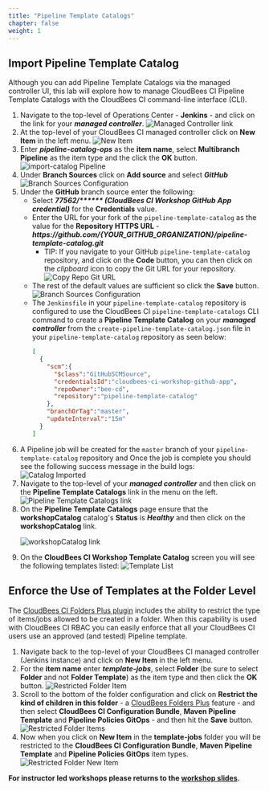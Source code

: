 ```yaml
---
title: "Pipeline Template Catalogs"
chapter: false
weight: 1
---
```


## Import Pipeline Template Catalog
Although you can add Pipeline Template Catalogs via the managed controller UI, this lab will explore how to manage CloudBees CI Pipeline Template Catalogs with the CloudBees CI command-line interface (CLI). 

1. Navigate to the top-level of Operations Center - **Jenkins** - and click on the link for your ***managed controller***. ![Managed Controller link](managed-controller-link.png?width=60pc)
2. At the top-level of your CloudBees CI managed controller click on **New Item** in the left menu. ![New Item](create-new-item.png?width=60pc)
3. Enter ***pipeline-catalog-ops*** as the **item name**, select **Multibranch Pipeline** as the item type and the click the **OK** button. ![import-catalog Pipeline](create-pipeline-item.png?width=60pc)
4. Under **Branch Sources** click on **Add source** and select ***GitHub*** ![Branch Sources Configuration](add-source-github.png?width=60pc)
5. Under the **GitHub** branch source enter the following:
   - Select ***77562/\*\*\*\*\*\* (CloudBees CI Workshop GitHub App credential)*** for the **Credentials** value. 
   - Enter the URL for your fork of the `pipeline-template-catalog` as the value for the **Repository HTTPS URL** - ***https:\//github.com/{YOUR_GITHUB_ORGANIZATION}/pipeline-template-catalog.git***
     - TIP: If you navigate to your GitHub `pipeline-template-catalog` repository, and click on the **Code** button, you can then click on the *clipboard* icon to copy the Git URL for your repository. ![Copy Repo Git URL](copy-repo-url.png?width=40pc)
   - The rest of the default values are sufficient so click the **Save** button. ![Branch Sources Configuration](branch-source-config.png?width=60pc)
   - The `Jenkinsfile` in your `pipeline-template-catalog` repository is configured to use the CloudBees CI `pipeline-template-catalogs` CLI command to create a **Pipeline Template Catalog** on your ***managed controller*** from the `create-pipeline-template-catalog.json` file in your `pipeline-template-catalog` repository as seen below:
     ```json
     [
       {
         "scm":{ 
           "$class":"GitHubSCMSource",
           "credentialsId":"cloudbees-ci-workshop-github-app",
           "repoOwner":"bee-cd",
           "repository":"pipeline-template-catalog"
         },
         "branchOrTag":"master",
         "updateInterval":"15m"
       }
     ]
     ```
6. A Pipeline job will be created for the `master` branch of your `pipeline-template-catalog` repository and Once the job is complete you should see the following success message in the build logs: ![Catalog Imported](catalog-imported.png?width=60pc)
7. Navigate to the top-level of your ***managed controller*** and then click on the **Pipeline Template Catalogs** link in the menu on the left. ![Pipeline Template Catalogs link](catalog-link.png?width=60pc)
8. On the **Pipeline Template Catalogs** page ensure that the **workshopCatalog** catalog's **Status** is ***Healthy*** and then click on the **workshopCatalog** link. <p>![workshopCatalog link](workshopcatalog-link.png?width=50pc)
9.  On the **CloudBees CI Workshop Template Catalog** screen you will see the following templates listed: ![Template List](workshop-template-list.png?width=50pc)

## Enforce the Use of Templates at the Folder Level
The [CloudBees CI Folders Plus plugin](https://docs.cloudbees.com/docs/cloudbees-ci/latest/cloud-secure-guide/folders-plus) includes the ability to restrict the type of items/jobs allowed to be created in a folder. When this capability is used with CloudBees CI RBAC you can easily enforce that all your CloudBees CI users use an approved (and tested) Pipeline template.

1. Navigate back to the top-level of your CloudBees CI managed controller (Jenkins instance) and click on **New Item** in the left menu.
2. For the **item name** enter ***template-jobs***, select **Folder** (be sure to select **Folder** and not **Folder Template**) as the item type and then click the **OK** button. ![Restricted Folder Item](new-folder-click.png?width=50pc)
3. Scroll to the bottom of the folder configuration and click on **Restrict the kind of children in this folder** - a [CloudBees Folders Plus](https://docs.cloudbees.com/docs/cloudbees-core/latest/cloud-secure-guide/folders-plus) feature - and then select **CloudBees CI Configuration Bundle**, **Maven Pipeline Template** and **Pipeline Policies GitOps** - and then hit the **Save** button. ![Restricted Folder Items](restricted-items-check.png?width=60pc)
4. Now when you click on **New Item** in the **template-jobs** folder you will be restricted to the **CloudBees CI Configuration Bundle**, **Maven Pipeline Template** and **Pipeline Policies GitOps** item types. ![Restricted Folder New Item](restricted-folder-new-item.png?width=60pc)
   
**For instructor led workshops please returns to the [workshop slides](https://cloudbees-days.github.io/core-rollout-flow-workshop/cloudbees-ci/#21).**
